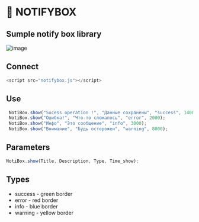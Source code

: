 # 🔔 NOTIFYBOX

## Sumple notify box library


![image](https://github.com/user-attachments/assets/8752986f-070d-4a6d-b386-745c9a07f690)



## Connect
```js
<script src="notifybox.js"></script>
```

## Use
```js
 NotiBox.show("Sucess operation !", "Данные сохранены", "success", 14000);
 NotiBox.show("Ошибка!", "Что-то сломалось", "error", 2000);
 NotiBox.show("Инфо", "Это сообщение", "info", 3000);
 NotiBox.show("Внимание", "Будь осторожен", "warning", 8000);
```

## Parameters
```js
NotiBox.show(Title, Description, Type, Time_show);
```

## Types 
* success - green border
* error - red border
* info - blue border
* warning - yellow border

  




